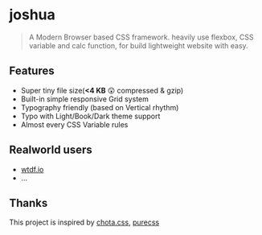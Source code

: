# joshua

> A Modern Browser based CSS framework. heavily use flexbox, CSS variable and calc function, for build lightweight website with easy.

## Features

* Super tiny file size(**<4 KB** 😲 compressed & gzip)
* Built-in simple responsive Grid system
* Typography friendly (based on Vertical rhythm)
* Typo with Light/Book/Dark theme support
* Almost every CSS Variable rules

## Realworld users

* [wtdf.io](http://wtdf.io)
* ...

## Thanks

This project is inspired by [chota.css](https://jenil.github.io/chota/), [purecss](https://purecss.io/)


